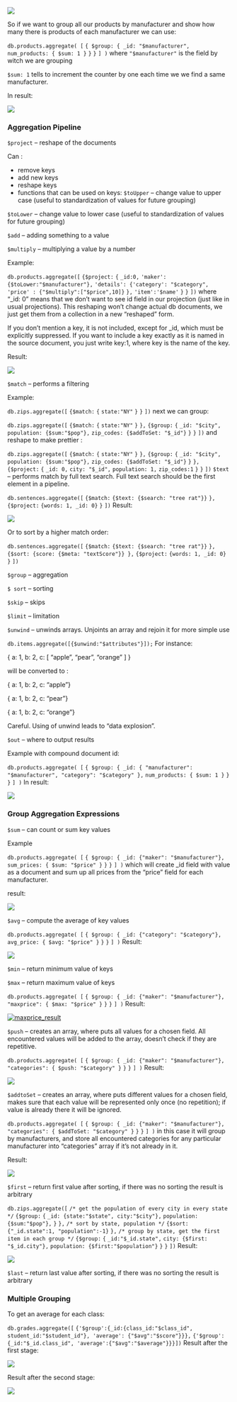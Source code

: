  ![](<http://i.imgur.com/2tou8Jo.jpg>)

So if we want to group all our products by manufacturer and show how many there is products of each manufacturer we can use:

`
  db.products.aggregate( [
 ` `
  { $group: { _id: "$manufacturer",
 ` `
  num_products: { $sum: 1 }
 ` `
  }
 ` `
  }
 ` `
  ] )
 ` where `
   "$manufacturer"
  ` is the field by witch we are grouping

`
   $sum: 1
  ` tells to increment the counter by one each time we we find a same manufacturer.

In result:

![](<http://i.imgur.com/19mxvEC.png>)


### Aggregation Pipeline  ###

 `
   $project
  ` – reshape of the documents

Can :

*   remove keys
*   add new keys
*   reshape keys
*   functions that can be used on keys:
`
   $toUpper
  ` – change value to upper case (useful to standardization of values for future grouping)

`
   $toLower
  ` – change value to lower case (useful to standardization of values for future grouping)

`
   $add
  ` – adding something to a value

`
   $multiply
  ` – multiplying a value by a number

Example:

`
  db.products.aggregate([
 ` `
  {$project:
 ` `
  {
 ` `
  _id:0,
 ` `
  'maker': {$toLower:"$manufacturer"},
 ` `
  'details': {'category': "$category",
 ` `
  'price' : {"$multiply":["$price",10]}
 ` `
  },
 ` `
  'item':'$name'
 ` `
  }
 ` `
  }
 ` `
  ])
 ` where “_id: 0” means that we don’t want to see id field in our projection (just like in usual projections). This reshaping won’t change actual db documents, we just get them from a collection in a new “reshaped” form.

If you don’t mention a key, it is not included, except for _id, which must be explicitly suppressed. If you want to include a key exactly as it is named in the source document, you just write key:1, where key is the name of the key.

Result:

![](<https://i.imgur.com/bTsIsCv.png>)

`
   $match
  ` – performs a filtering

Example:

`
  db.zips.aggregate([
 ` `
  {$match:
 ` `
  {
 ` `
  state:"NY"
 ` `
  }
 ` `
  }
 ` `
  ])
 ` next we can group:

`
  db.zips.aggregate([
 ` `
  {$match:
 ` `
  {
 ` `
  state:"NY"
 ` `
  }
 ` `
  },
 ` `
  {$group:
 ` `
  {
 ` `
  _id: "$city",
 ` `
  population: {$sum:"$pop"},
 ` `
  zip_codes: {$addToSet: "$_id"}
 ` `
  }
 ` `
  }
 ` `
  ])
 ` and reshape to make prettier :

`
  db.zips.aggregate([
 ` `
  {$match:
 ` `
  {
 ` `
  state:"NY"
 ` `
  }
 ` `
  },
 ` `
  {$group:
 ` `
  {
 ` `
  _id: "$city",
 ` `
  population: {$sum:"$pop"},
 ` `
  zip_codes: {$addToSet: "$_id"}
 ` `
  }
 ` `
  },
 ` `
  {$project:
 ` `
  {
 ` `
  _id: 0,
 ` `
  city: "$_id",
 ` `
  population: 1,
 ` `
  zip_codes:1
 ` `
  }
 ` `
  }
 ` `
  ])
 ` `
   $text
  ` – performs match by full text search. Full text search should be the first element in a pipeline.

`
  db.sentences.aggregate([
 ` `
  {$match:
 ` `
  {$text: {$search: "tree rat"}}
 ` `
  },
 ` `
  {$project:
 ` `
  {words: 1, _id: 0}
 ` `
  }
 ` `
  ])
 ` Result:

![](<https://i.imgur.com/M5VFpQH.png>)

Or to sort by a higher match order:

`
  db.sentences.aggregate([
 ` `
  {$match:
 ` `
  {$text: {$search: "tree rat"}}
 ` `
  },
{$sort:
    {score: {$meta: "textScore"}}
},
 ` `
  {$project:
 ` `
  {words: 1, _id: 0}
 ` `
  }
 ` `
  ])
 `

`
   $group
  ` – aggregation

`
   $ sort
  ` – sorting

`
   $skip
  ` – skips

`
   $limit
  ` – limitation

`
   $unwind
  ` – unwinds arrays. Unjoints an array and rejoin it for more simple use

`
  db.items.aggregate([{$unwind:"$attributes"}]);
 ` For instance:

{ a: 1, b: 2, c: [ “apple”, “pear”, “orange” ] }

will be converted to :

{ a: 1, b: 2, c: “apple”}

{ a: 1, b: 2, c: “pear”}

{ a: 1, b: 2, c: “orange”}

Careful. Using of unwind leads to “data explosion”.

`
   $out
  ` – where to output results

Example with compound document id:

`
  db.products.aggregate( [
 ` `
  { $group: { _id: { "manufacturer": "$manufacturer",
                                             "category": "$category"
                                           },
 ` `
  num_products: { $sum: 1 }
 ` `
  }
 ` `
  }
 ` `
  ] )
 ` In result:

![](<https://i.imgur.com/xlYrDvO.png>)


### Group Aggregation Expressions  ###

 `
   $sum
  ` – can count or sum key values

Example

`
  db.products.aggregate( [
 ` `
  { $group: { _id: {"maker": "$manufacturer"},
 ` `
  sum_prices: { $sum: "$price" }
 ` `
  }
 ` `
  }
 ` `
  ] )
 ` which will create _id field with value as a document and sum up all prices from the “price” field for each manufacturer.

result:

![](<https://i.imgur.com/yInMbHc.png>)

`
   $avg
  ` – compute the average of key values

`
  db.products.aggregate( [
 ` `
  { $group: { _id: {"category": "$category"},
 ` `
  avg_price: { $avg: "$price" }
 ` `
  }
 ` `
  }
 ` `
  ] )
 ` Result:

![](<https://i.imgur.com/XAVwn3v.png>)

`
   $min
  ` – return minimum value of keys

`
   $max
  ` – return maximum value of keys

`
  db.products.aggregate( [
 ` `
  { $group: { _id: {"maker": "$manufacturer"},
 ` `
  "maxprice": { $max: "$price" }
 ` `
  }
 ` `
  }
 ` `
  ] )
 ` Result:

[![maxprice_result](<http://163.172.186.144/wp-content/uploads/2016/11/maxprice_result.png>)](<http://163.172.186.144/articles/mongodb-aggregation/maxprice_result/>)

`
   $push
  ` – creates an array, where puts all values for a chosen field. All encountered values will be added to the array, doesn’t check if they are repetitive.

`
  db.products.aggregate( [
 ` `
  { $group: { _id: {"maker": "$manufacturer"},
 ` `
  "categories": { $push: "$category" }
 ` `
  }
 ` `
  }
 ` `
  ] )
 ` Result:

![](<https://i.imgur.com/Hr0QK6H.png>)

`
   $addtoSet
  ` – creates an array, where puts different values for a chosen field, makes sure that each value will be represented only once (no repetition); if value is already there it will be ignored.

`
  db.products.aggregate( [
 ` `
  { $group: { _id: {"maker": "$manufacturer"},
 ` `
  "categories": { $addToSet: "$category" }
 ` `
  }
 ` `
  }
 ` `
  ] )
 ` in this case it will group by manufacturers, and store all encountered categories for any particular manufacturer into “categories” array if it’s not already in it.

Result:

![](<https://i.imgur.com/V2fF5kF.png>)

`
   $first
  ` – return first value after sorting, if there was no sorting the result is arbitrary

`
  db.zips.aggregate([
 ` `
  /* get the population of every city in every state */
 ` `
  {$group:
 ` `
  {
 ` `
  _id: {state:"$state", city:"$city"},
 ` `
  population: {$sum:"$pop"},
 ` `
  }
 ` `
  },
 ` `
  /* sort by state, population */
 ` `
  {$sort:
 ` `
  {"_id.state":1, "population":-1}
 ` `
  },
 ` `
  /* group by state, get the first item in each group */
 ` `
  {$group:
 ` `
  {
 ` `
  _id:"$_id.state",
 ` `
  city: {$first: "$_id.city"},
 ` `
  population: {$first:"$population"}
 ` `
  }
 ` `
  }
 ` `
  ])
 ` Result:

![](<https://i.imgur.com/qh0E94p.png>)

`
   $last
  ` – return last value after sorting, if there was no sorting the result is arbitrary


### Multiple Grouping  ###

 To get an average for each class:

`
  db.grades.aggregate([
 ` `
  {'$group':{_id:{class_id:"$class_id", student_id:"$student_id"}, 'average': {"$avg":"$score"}}},
 ` `
  {'$group':{_id:"$_id.class_id", 'average':{"$avg":"$average"}}}])
 ` Result after the first stage:

![](<https://i.imgur.com/C10fqbI.png>)

Result after the second stage:

![](<https://i.imgur.com/yNdWfFC.png>)

